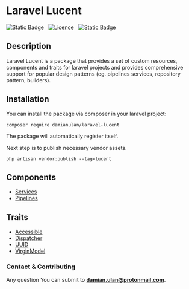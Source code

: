 # Laravel Lucent

[![Static Badge](https://img.shields.io/badge/made_with-Laravel-red?style=for-the-badge)](https://laravel.com/docs/11.x/releases) &nbsp; [![Licence](https://img.shields.io/github/license/Ileriayo/markdown-badges?style=for-the-badge)](./LICENSE) &nbsp; [![Static Badge](https://img.shields.io/badge/maintainer-damianulan-blue?style=for-the-badge)](https://damianulan.me)

## Description

Laravel Lucent is a package that provides a set of custom resources, components and traits for laravel projects and provides comprehensive support for popular design patterns (eg. pipelines services, repository pattern, builders).

## Installation

You can install the package via composer in your laravel project:

```
composer require damianulan/laravel-lucent
```

The package will automatically register itself.

Next step is to publish necessary vendor assets.

```
php artisan vendor:publish --tag=lucent
```

## Components

- [Services](docs/SERVICES.md)
- [Pipelines](docs/PIPELINES.md)

## Traits

- [Accessible](docs/TRAITS.md#accessible)
- [Dispatcher](docs/TRAITS.md#dispatcher)
- [UUID](docs/TRAITS.md#uuid)
- [VirginModel](docs/TRAITS.md#virginmodel)

### Contact & Contributing

Any question You can submit to **damian.ulan@protonmail.com**.
